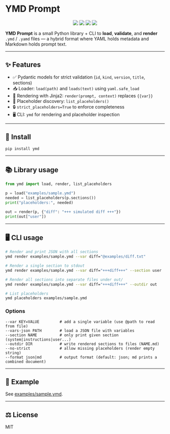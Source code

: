 # YMD Prompt

<p align="center">
  <a href="http://daviguides.github.io"><img src="https://img.shields.io/badge/built%20with-%E2%9D%A4%EF%B8%8F%20by%20Davi%20Guides-orange"></a>
  <img src="https://img.shields.io/badge/tests-passing-brightgreen">
  <img src="https://img.shields.io/badge/coverage-100%25-brightgreen">
  <a href="./LICENSE"><img src="https://img.shields.io/badge/license-MIT-green.svg"></a>
</p>

**YMD Prompt** is a small Python library + CLI to **load**, **validate**, and **render**  
`.ymd` / `.yamd` files — a hybrid format where YAML holds metadata and Markdown holds prompt text.

---

## ✨ Features
- ✅ Pydantic models for strict validation (`id`, `kind`, `version`, `title`, sections)
- 📥 Loader: `load(path)` and `loads(text)` using `yaml.safe_load`
- 🧩 Rendering with Jinja2: `render(prompt, context)` replaces `{{var}}`
- 🔎 Placeholder discovery: `list_placeholders()`
- 🔒 `strict_placeholders=True` to enforce completeness
- 🖥️ CLI: `ymd` for rendering and placeholder inspection

---

## 🚀 Install
```bash
pip install ymd
```

---

## 📚 Library usage
```python
from ymd import load, render, list_placeholders

p = load("examples/sample.ymd")
needed = list_placeholders(p.sections())
print("placeholders:", needed)

out = render(p, {"diff": "+++ simulated diff +++"})
print(out["user"])
```

---

## 🖥️ CLI usage
```bash
# Render and print JSON with all sections
ymd render examples/sample.ymd --var diff="@examples/diff.txt"

# Render a single section to stdout
ymd render examples/sample.ymd --var diff="+++diff+++" --section user

# Render all sections into separate files under out/
ymd render examples/sample.ymd --var diff="+++diff+++" --outdir out

# List placeholders
ymd placeholders examples/sample.ymd
```

### Options
```
--var KEY=VALUE         # add a single variable (use @path to read from file)
--vars-json PATH        # load a JSON file with variables
--section NAME          # only print given section (system|instructions|user...)
--outdir DIR            # write rendered sections to files (NAME.md)
--no-strict             # allow missing placeholders (render empty string)
--format json|md        # output format (default: json; md prints a combined document)
```

---

## 📂 Example
See [examples/sample.ymd](examples/sample.ymd).

---

## ⚖️ License
MIT
